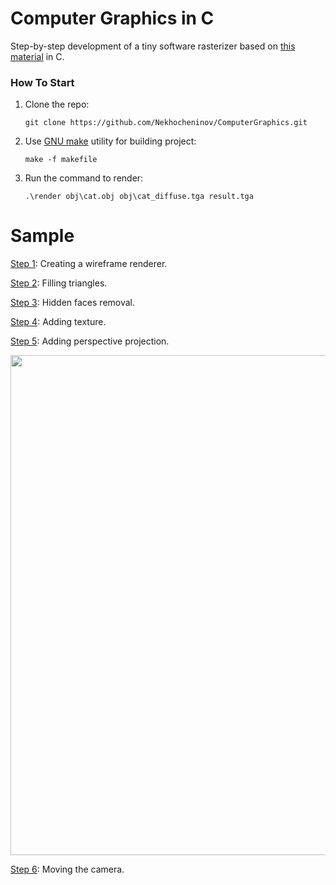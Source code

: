 # Computer Graphics in C

Step-by-step development of a tiny software rasterizer based on [this material](https://github.com/ssloy/tinyrenderer/wiki/Lesson-0:-getting-started) in C.

### How To Start

1. Clone the repo:
    ```
    git clone https://github.com/Nekhocheninov/ComputerGraphics.git
    ```
2. Use [GNU make](https://gnuwin32.sourceforge.net/packages/make.htm) utility for building project:
    ```
    make -f makefile
    ```
3. Run the command to render:
    ```
    .\render obj\cat.obj obj\cat_diffuse.tga result.tga
    ```
# Sample

[Step 1](https://github.com/Nekhocheninov/ComputerGraphics/tree/wireframe-rendering): Creating a wireframe renderer.

[Step 2](https://github.com/Nekhocheninov/ComputerGraphics/tree/triangle): Filling triangles.

[Step 3](https://github.com/Nekhocheninov/ComputerGraphics/tree/z-buffer): Hidden faces removal.

[Step 4](https://github.com/Nekhocheninov/ComputerGraphics/tree/texture): Adding texture.

[Step 5](https://github.com/Nekhocheninov/ComputerGraphics/tree/perspective-projection): Adding perspective projection.

<img src="https://github.com/Nekhocheninov/ComputerGraphics/blob/perspective-projection/img_1.png" width="800">

[Step 6](https://github.com/Nekhocheninov/ComputerGraphics/tree/мoving-the-camera): Moving the camera.
